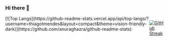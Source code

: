 ### Hi there 👋

<div style="display: flex;">
[![Top Langs](https://github-readme-stats.vercel.app/api/top-langs/?username=thiagotmendes&layout=compact&theme=vision-friendly-dark)](https://github.com/anuraghazra/github-readme-stats)

[![GitHub Streak](http://github-readme-streak-stats.herokuapp.com?user=thiagotmendes&theme=dark&background=000000)](https://git.io/streak-stats)
</div>
<!--
**thiagotmendes/thiagotmendes** is a ✨ _special_ ✨ repository because its `README.md` (this file) appears on your GitHub profile.

Here are some ideas to get you started:

- 🔭 I’m currently working on ...
- 🌱 I’m currently learning ...
- 👯 I’m looking to collaborate on ...
- 🤔 I’m looking for help with ...
- 💬 Ask me about ...
- 📫 How to reach me: ...
- 😄 Pronouns: ...
- ⚡ Fun fact: ...
-->
